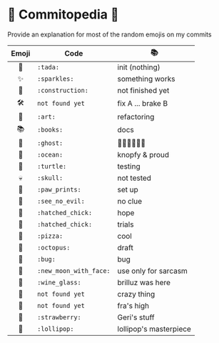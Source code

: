 # 🌊 Commitopedia 🌊
Provide an explanation for most of the random emojis on my commits


Emoji | Code | 📚 
:----:|--- | --- 
🎉 | `:tada:` | init (nothing)
✨ | `:sparkles:` | something works
🚧 | `:construction:` | not finished yet
🛠 | `not found yet` | fix A ... brake B
🎨 | `:art:` | refactoring
📚 | `:books:` | docs
👻 | `:ghost:` |  👻👻👻👻👻👻
🌊 | `:ocean:` | knopfy & proud
🐢 | `:turtle:` | testing
💀 | `:skull:` | not tested
🐾 | `:paw_prints:` | set up
🙈 | `:see_no_evil:` | no clue
🍻 | `:hatched_chick:` | hope
🐥 | `:hatched_chick:` | trials
🍕 | `:pizza:` | cool
🐙 | `:octopus:` | draft
🐛 | `:bug:` | bug 
🌚 | `:new_moon_with_face:` | use only for sarcasm
🍷 | `:wine_glass:` | brilluz was here
🤪 | `not found yet` | crazy thing
🛫 | `not found yet` | fra's high
🍓 | `:strawberry:` | Geri's stuff
🍭 | `:lollipop:` | lollipop's masterpiece
